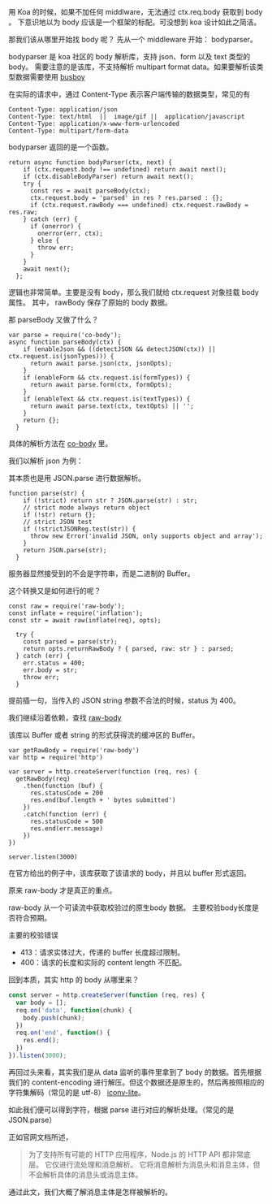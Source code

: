 用 Koa 的时候，如果不加任何 middlware，无法通过 ctx.req.body 获取到 body 。
下意识地以为 body 应该是一个框架的标配。可没想到 koa 设计如此之简洁。

那我们该从哪里开始找 body 呢？
先从一个 middleware 开始： bodyparser。

bodyparser 是 koa 社区的 body 解析库，支持 json、form 以及 text 类型的 body。
需要注意的是该库，不支持解析 multipart format data。如果要解析该类型数据需要使用 [busboy](https://github.com/cojs/busboy)

在实际的请求中，通过 Content-Type 表示客户端传输的数据类型，常见的有
```
Content-Type: application/json
Content-Type: text/html  ||  image/gif ||  application/javascript
Content-Type: application/x-www-form-urlencoded
Content-Type: multipart/form-data
```

bodyparser 返回的是一个函数。

```
return async function bodyParser(ctx, next) {
    if (ctx.request.body !== undefined) return await next();
    if (ctx.disableBodyParser) return await next();
    try {
      const res = await parseBody(ctx);
      ctx.request.body = 'parsed' in res ? res.parsed : {};
      if (ctx.request.rawBody === undefined) ctx.request.rawBody = res.raw;
    } catch (err) {
      if (onerror) {
        onerror(err, ctx);
      } else {
        throw err;
      }
    }
    await next();
  };
```

逻辑也非常简单。主要是没有 body，那么我们就给 ctx.request 对象挂载 body 属性。
其中， rawBody 保存了原始的 body 数据。

那 parseBody 又做了什么？
```
var parse = require('co-body');
async function parseBody(ctx) {
    if (enableJson && ((detectJSON && detectJSON(ctx)) || ctx.request.is(jsonTypes))) {
      return await parse.json(ctx, jsonOpts);
    }
    if (enableForm && ctx.request.is(formTypes)) {
      return await parse.form(ctx, formOpts);
    }
    if (enableText && ctx.request.is(textTypes)) {
      return await parse.text(ctx, textOpts) || '';
    }
    return {};
  }
```

具体的解析方法在 [co-body](https://github.com/cojs/co-body) 里。

我们以解析 json 为例：

其本质也是用 JSON.parse 进行数据解析。
```
function parse(str) {
    if (!strict) return str ? JSON.parse(str) : str;
    // strict mode always return object
    if (!str) return {};
    // strict JSON test
    if (!strictJSONReg.test(str)) {
      throw new Error('invalid JSON, only supports object and array');
    }
    return JSON.parse(str);
  }
```

服务器显然接受到的不会是字符串，而是二进制的 Buffer。

这个转换又是如何进行的呢？

```
const raw = require('raw-body');
const inflate = require('inflation');
const str = await raw(inflate(req), opts);

  try {
    const parsed = parse(str);
    return opts.returnRawBody ? { parsed, raw: str } : parsed;
  } catch (err) {
    err.status = 400;
    err.body = str;
    throw err;
  }
```

提前插一句，当传入的 JSON string 参数不合法的时候，status 为 400。

我们继续沿着依赖，查找 [raw-body](https://github.com/stream-utils/raw-body)

该库以 Buffer 或者 string 的形式获得流的缓冲区的 Buffer。

```
var getRawBody = require('raw-body')
var http = require('http')

var server = http.createServer(function (req, res) {
  getRawBody(req)
    .then(function (buf) {
      res.statusCode = 200
      res.end(buf.length + ' bytes submitted')
    })
    .catch(function (err) {
      res.statusCode = 500
      res.end(err.message)
    })
})

server.listen(3000)
```

在官方给出的例子中，该库获取了该请求的 body，并且以 buffer 形式返回。

原来 raw-body 才是真正的重点。

raw-body 从一个可读流中获取校验过的原生body 数据。
主要校验body长度是否符合预期。

主要的校验错误
- 413：请求实体过大，传递的 buffer 长度超过限制。
- 400：请求的长度和实际的 content length 不匹配。

回到本质，其实 http 的 body 从哪里来？

```js
const server = http.createServer(function (req, res) {
  var body = [];
  req.on('data', function(chunk) {
    body.push(chunk);
  })
  req.on('end', function() {
    res.end();
  })
}).listen(3000);
```

再回过头来看，其实我们是从 data 监听的事件里拿到了 body 的数据。首先根据我们的 content-encoding 进行解压。但这个数据还是原生的，然后再按照相应的字符集解码（常见的是 utf-8） [iconv-lite](https://www.npmjs.com/package/iconv-lite)。

如此我们便可以得到字符，根据 parse 进行对应的解析处理。（常见的是 JSON.parse）


正如官网文档所述，
> 为了支持所有可能的 HTTP 应用程序，Node.js 的 HTTP API 都非常底层。 它仅进行流处理和消息解析。 它将消息解析为消息头和消息主体，但不会解析具体的消息头或消息主体。

通过此文，我们大概了解消息主体是怎样被解析的。
